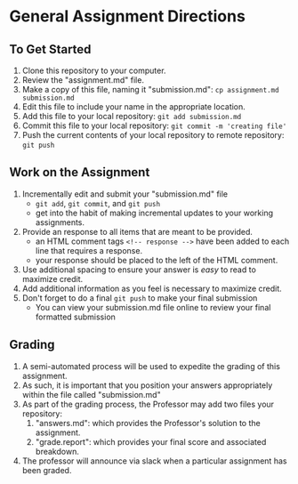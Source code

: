 # General Assignment Directions

## To Get Started
  1. Clone this repository to your computer.  
  2. Review the "assignment.md" file.
  3. Make a copy of this file, naming it "submission.md": ``cp assignment.md submission.md``
  4. Edit this file to include your name in the appropriate location.
  5. Add this file to your local repository: ``git add submission.md``
  6. Commit this file to your local repository: ``git commit -m 'creating file'``
  7. Push the current contents of your local repository to remote repository: ``git push``

## Work on the Assignment
  1. Incrementally edit and submit your "submission.md" file
     - ``git add``, ``git commit``, and ``git push``
     - get into the habit of making incremental updates to your working assignments.
  2. Provide an response to all items that are meant to be provided.
     - an HTML comment tags ``<!-- response -->`` have been added to each line that requires a response.
     - your response should be placed to the left of the HTML comment.
  3. Use additional spacing to ensure your answer is _easy_ to read to maximize credit.
  4. Add additional information as you feel is necessary to maximize credit.
  5. Don't forget to do a final ``git push`` to make your final submission
     - You can view your submission.md file online to review your final formatted submission 

## Grading
   1. A semi-automated process will be used to expedite the grading of this assignment. 
   2. As such, it is important that you position your answers appropriately within the file called "submission.md"
   3. As part of the grading process, the Professor may add two files your repository:
      1. "answers.md": which provides the Professor's solution to the assignment.
      1. "grade.report": which provides your final score and associated breakdown.
   5. The professor will announce via slack when a particular assignment has been graded.


